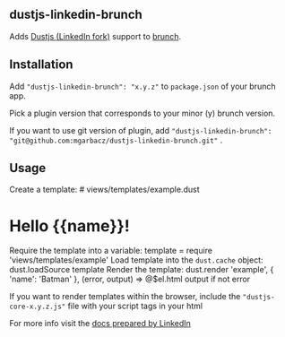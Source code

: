 ## dustjs-linkedin-brunch
Adds [Dustjs (LinkedIn fork)](http://linkedin.github.com/dustjs/) support to
[brunch](http://brunch.io).

## Installation
Add `"dustjs-linkedin-brunch": "x.y.z"` to `package.json` of your brunch app.

Pick a plugin version that corresponds to your minor (y) brunch version.

If you want to use git version of plugin, add
`"dustjs-linkedin-brunch": "git@github.com:mgarbacz/dustjs-linkedin-brunch.git"`
.

## Usage
Create a template:
    # views/templates/example.dust
    <h1>Hello {{name}}!</h1>
Require the template into a variable:
    template = require 'views/templates/example'
Load template into the `dust.cache` object:
    dust.loadSource template
Render the template:
    dust.render 'example', { 'name': 'Batman' }, (error, output) =>
      @$el.html output if not error

If you want to render templates within the browser, include the 
`"dustjs-core-x.y.z.js"` file with your script tags in your html 

For more info visit the
[docs prepared by LinkedIn](http://linkedin.github.com/dustjs/)
